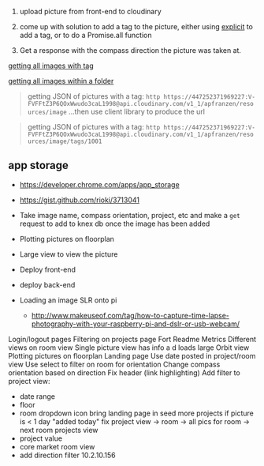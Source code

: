 1. upload picture from front-end to cloudinary
1. come up with solution to add a tag to the picture, either using [explicit](http://cloudinary.com/documentation/image_upload_api_reference#explicit) to add a tag, or to do a Promise.all function

1. Get a response with the compass direction the picture was taken at.

[getting all images with tag](https://support.cloudinary.com/hc/en-us/articles/203189031-How-to-retrieve-a-list-of-all-resources-sharing-the-same-tag-)

[getting all images within a folder](https://support.cloudinary.com/hc/en-us/articles/202521082-How-to-list-all-images-within-a-folder-)

> getting JSON of pictures with a tag: `http https://447252371969227:V-FVFFtZ3P6QOxWwudo3caL1998@api.cloudinary.com/v1_1/apfranzen/resources/image`
...then use client library to produce the url

> getting JSON of pictures with a tag: `http https://447252371969227:V-FVFFtZ3P6QOxWwudo3caL1998@api.cloudinary.com/v1_1/apfranzen/resources/image/tags/1001`

## app storage
- https://developer.chrome.com/apps/app_storage
- https://gist.github.com/rioki/3713041

- Take image name, compass orientation, project, etc and make a `get` request to add to knex db once the image has been added
- Plotting pictures on floorplan
- Large view to view the picture
- Deploy front-end
- deploy back-end
- Loading an image SLR onto pi
  - http://www.makeuseof.com/tag/how-to-capture-time-lapse-photography-with-your-raspberry-pi-and-dslr-or-usb-webcam/

Login/logout pages
Filtering on projects page
Fort
Readme
Metrics
Different views on room view
Single picture view has info a d loads large
Orbit view
Plotting pictures on floorplan
Landing page
Use date posted in project/room view
Use select to filter on room for orientation
Change compass orientation based on direction
Fix header (link highlighting)
Add filter to project view:
  - date range
  - floor
  - room dropdown
icon
bring landing page in
seed more projects
if picture is < 1 day "added today"
fix project view -> room -> all pics for room -> next room
projects view
  - project value
  - core market
room view
  - add direction filter
  10.2.10.156
